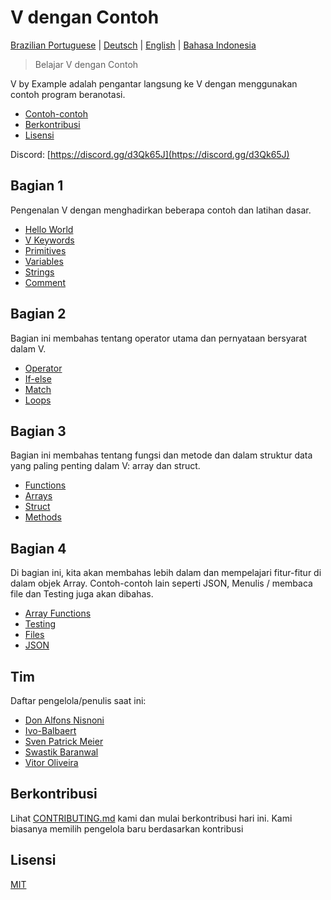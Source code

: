 # V dengan Contoh

[Brazilian Portuguese](https://github.com/v-community/v_by_example/tree/f69986adfbc1123e9833218137c8cbdf1c49980a/id/pt-br/README.md) \| [Deutsch](https://github.com/v-community/v_by_example/tree/f69986adfbc1123e9833218137c8cbdf1c49980a/id/de/README.md) \| [English](./) \| [Bahasa Indonesia](https://github.com/v-community/v_by_example/tree/f69986adfbc1123e9833218137c8cbdf1c49980a/id/id/README.md)

> Belajar V dengan Contoh

V by Example adalah pengantar langsung ke V dengan menggunakan contoh program beranotasi.

* [Contoh-contoh](./#examples)
* [Berkontribusi](./#contributing)
* [Lisensi](./#license)

Discord: [https://discord.gg/d3Qk65J](https://discord.gg/d3Qk65J)

## Bagian 1

Pengenalan V dengan menghadirkan beberapa contoh dan latihan dasar.

* [Hello World](https://github.com/v-community/v_by_example/tree/f69986adfbc1123e9833218137c8cbdf1c49980a/id/id/examples/section_1/hello_world.md)
* [V Keywords](https://github.com/v-community/v_by_example/tree/f69986adfbc1123e9833218137c8cbdf1c49980a/id/id/examples/section_1/keywords.md)
* [Primitives](https://github.com/v-community/v_by_example/tree/f69986adfbc1123e9833218137c8cbdf1c49980a/id/id/examples/section_1/primitives.md)
* [Variables](https://github.com/v-community/v_by_example/tree/f69986adfbc1123e9833218137c8cbdf1c49980a/id/id/examples/section_1/variables.md)
* [Strings](https://github.com/v-community/v_by_example/tree/f69986adfbc1123e9833218137c8cbdf1c49980a/id/id/examples/section_1/strings.md)
* [Comment](https://github.com/v-community/v_by_example/tree/f69986adfbc1123e9833218137c8cbdf1c49980a/id/id/examples/section_1/comment.md)

## Bagian 2

Bagian ini membahas tentang operator utama dan pernyataan bersyarat dalam V.

* [Operator](https://github.com/v-community/v_by_example/tree/f69986adfbc1123e9833218137c8cbdf1c49980a/id/id/examples/section_2/operator.md)
* [If-else](https://github.com/v-community/v_by_example/tree/f69986adfbc1123e9833218137c8cbdf1c49980a/id/id/examples/section_2/if-else.md)
* [Match](https://github.com/v-community/v_by_example/tree/f69986adfbc1123e9833218137c8cbdf1c49980a/id/id/examples/section_2/match.md)
* [Loops](https://github.com/v-community/v_by_example/tree/f69986adfbc1123e9833218137c8cbdf1c49980a/id/id/examples/section_2/loops.md)

## Bagian 3

Bagian ini membahas tentang fungsi dan metode dan dalam struktur data yang paling penting dalam V: array dan struct.

* [Functions](https://github.com/v-community/v_by_example/tree/f69986adfbc1123e9833218137c8cbdf1c49980a/id/examples/section_3/functions.md)
* [Arrays](https://github.com/v-community/v_by_example/tree/f69986adfbc1123e9833218137c8cbdf1c49980a/id/examples/section_3/arrays.md)
* [Struct](https://github.com/v-community/v_by_example/tree/f69986adfbc1123e9833218137c8cbdf1c49980a/id/examples/section_3/struct.md)
* [Methods](https://github.com/v-community/v_by_example/tree/f69986adfbc1123e9833218137c8cbdf1c49980a/id/examples/section_3/methods.md)

## Bagian 4

Di bagian ini, kita akan membahas lebih dalam dan mempelajari fitur-fitur di dalam objek Array. Contoh-contoh lain seperti JSON, Menulis / membaca file dan Testing juga akan dibahas.

* [Array Functions](https://github.com/v-community/v_by_example/tree/f69986adfbc1123e9833218137c8cbdf1c49980a/id/id/examples/section_4/array-functions.md)
* [Testing](https://github.com/v-community/v_by_example/tree/f69986adfbc1123e9833218137c8cbdf1c49980a/id/id/examples/section_4/testing.md)
* [Files](https://github.com/v-community/v_by_example/tree/f69986adfbc1123e9833218137c8cbdf1c49980a/id/id/examples/section_4/files.md)
* [JSON](https://github.com/v-community/v_by_example/tree/f69986adfbc1123e9833218137c8cbdf1c49980a/id/id/examples/section_4/json.md)

## Tim

Daftar pengelola/penulis saat ini:

* [Don Alfons Nisnoni](https://github.com/donnisnoni95)
* [Ivo-Balbaert](https://github.com/ibalbaert)
* [Sven Patrick Meier](https://github.com/SuicideS3ason)
* [Swastik Baranwal](https://github.com/Delta456)
* [Vitor Oliveira](https://github.com/vbrazo)

## Berkontribusi

Lihat [CONTRIBUTING.md](https://github.com/v-community/v_by_example/tree/f69986adfbc1123e9833218137c8cbdf1c49980a/id/CONTRIBUTING.md) kami dan mulai berkontribusi hari ini. Kami biasanya memilih pengelola baru berdasarkan kontribusi

## Lisensi

[MIT](https://github.com/v-community/v_by_example/tree/f69986adfbc1123e9833218137c8cbdf1c49980a/id/LICENSE/README.md)

